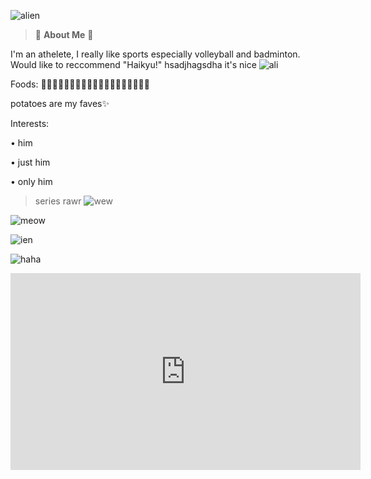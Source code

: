 ![alien](https://i.pinimg.com/564x/2f/74/d9/2f74d9a2ee6ab779258d448b073d3ab2.jpg)

> 👾 **About Me** 👾 

  I'm an athelete, I really like sports especially volleyball and badminton.
  Would like to reccommend "Haikyu!" hsadjhagsdha it's nice
  ![ali](https://i.pinimg.com/564x/a6/75/38/a67538552395bca76dcf80d1d0aad122.jpg)
  
Foods: 🍇🥔🥐🍗🥓🍔🍟🍕🍜🍤🍦🍧🍨🍪🍩🍫🍬🍭🍹

potatoes are my faves✨

Interests:

• him

• just him

• only him

> series rawr
![wew](https://i.pinimg.com/564x/9f/dc/db/9fdcdb3b2a902d720eaf0813d5aada7d.jpg)

![meow](https://i.pinimg.com/564x/b1/c7/dd/b1c7dd2b4233230c31656922f009fe9b.jpg)

![ien](https://i.pinimg.com/564x/e9/5f/0f/e95f0f92cac8272ea8f287e849514252.jpg)

![haha](https://i.pinimg.com/564x/fd/46/14/fd4614a1c992603163d3ba916909f1f4.jpg)
 

<iframe width="560" height="315" src="https://www.youtube.com/embed/gnKHBDnEXPs" title="YouTube video player" frameborder="0" allow="accelerometer; autoplay; clipboard-write; encrypted-media; gyroscope; picture-in-picture; web-share" allowfullscreen></iframe>
